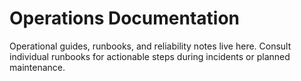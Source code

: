 # Operations Documentation

Operational guides, runbooks, and reliability notes live here. Consult individual runbooks for actionable steps during incidents or planned maintenance.
